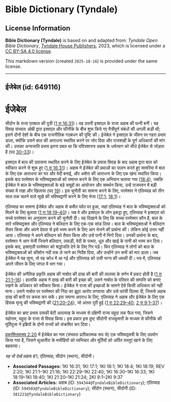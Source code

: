 # Bible Dictionary (Tyndale)

## License Information

**Bible Dictionary (Tyndale)** is based on and adapted from: _Tyndale Open Bible Dictionary_, [Tyndale House Publishers](https://tyndaleopenresources.com/), 2023, which is licensed under a [CC BY-SA 4.0 license](https://creativecommons.org/licenses/by-sa/4.0/legalcode.en).

This markdown version (created `2025-10-16`) is provided under the same license.



--------------------------------

## ईजेबेल (id: 649116)

ईजेबेल
======

सीदोन के राजा एतबाल की पुत्री ([1 रा 16:31](https://ref.ly/1Kgs16:31))। वह उत्तरी इस्राएल के राजा अहाब की पत्नी बनी। यह विवाह संभवतः ओम्री द्वारा इस्राएल और फीनीके के बीच शुरू किये गए मैत्रीपूर्ण संबंधों की अगली कड़ी थी; इसने दोनों देशों के बीच एक राजनीतिक गठबंधन की पुष्टि की। ईजेबेल ने इस्राएल के जीवन पर गहरा प्रभाव डाला, क्योंकि उसने बाल की आराधना स्थापित करने पर जोर दिया और राजशाही के पूर्ण अधिकारों की मांग की। उसका अन्यजाति प्रभाव इतना प्रबल था कि पवित्रशास्त्र अहाब के धर्मत्याग को सीधे ईजेबेल से जोड़ता है (पद [30–33](https://ref.ly/1Kgs16:30-1Kgs16:33))।

इस्राएल में बाल की उपासना स्थापित करने के लिए ईजेबेल के प्रयास विवाह के बाद अहाब द्वारा बाल को स्वीकार करने से शुरू हुए ([1 रा 16:31](https://ref.ly/1Kgs16:31))। अहाब ने ईजेबेल की प्रथाओं का पालन करते हुए सामरिया में बाल के लिए एक आराधना का घर और वेदी बनाई, और अशेरा की आराधना के लिए एक खंभा स्थापित किया। इसके बाद परमेश्वर के भविष्यद्वक्ताओं को समाप्त करने के लिए एक अभियान चलाया गया ([18:4](https://ref.ly/1Kgs18:4)), जबकि ईजेबेल ने बाल के भविष्यद्वक्ताओं के बड़े समूहों का आयोजन और समर्थन किया, उन्हें राजभवन में बड़ी संख्या में रखा और खिलाया (पद [19](https://ref.ly/1Kgs18:19))। इस चुनौती का सामना करने के लिए, परमेश्वर ने एलिय्याह को तीन साल तक चलने वाले सूखे की भविष्यद्वाणी करने के लिए भेजा ([17:1](https://ref.ly/1Kgs17:1); [18:1](https://ref.ly/1Kgs18:1))।

एलिय्याह का सामना ईजेबेल और अहाब से कर्मेल पर्वत पर हुआ, जहां एलिय्याह ने बाल के भविष्यद्वक्ताओं को मिलने के लिए बुलाया ([1 रा 18:19–40](https://ref.ly/1Kgs18:19-1Kgs18:40))। जब वे और इस्राएल के लोग इकट्ठा हुए, एलिय्याह ने इस्राएल को सच्चे परमेश्वर का अनुसरण करने की चुनौती दी। यह दिखाने के लिए कि सच्चा परमेश्वर कौन है, बाल के सारे भविष्यद्वक्ता और एलिय्याह ने बलिदान के लिए एक\-एक सांड लिया। बाल के भविष्यद्वक्ताओं ने बलिदान तैयार किया और अपने देवता से इसे भस्म करने के लिए आग भेजने की प्रार्थना की। लेकिन कोई उत्तर नहीं आया। एलिय्याह ने अपने बलिदान को तैयार किया और उसे पानी में भिगो दिया। उनकी प्रार्थना के बाद, परमेश्वर ने आग भेजी जिसने बलिदान, लकड़ी, वेदी के पत्थर, धूल और खाई के पानी को भस्म कर दिया। इसके बाद, इस्राएली परमेश्वर को श्रद्धांजलि देने के लिए गिर पड़े। फिर एलिय्याह ने लोगों को बाल के भविष्यद्वक्ताओं को कीशोन नदी तक ले जाने का निर्देश दिया, और उन्होंने उन सभी को मार डाला। जब ईजेबेल ने यह सुना, तो वह क्रोध में आ गई और एलिय्याह को उसी भाग्य की धमकी दी। भय में, एलिय्याह अपने जीवन के लिए जंगल में भाग गया।

ईजेबेल की अनैतिक प्रकृति अहाब की नाबोत की दाख की बारी की लालसा के वर्णन में प्रकट होती है ([1 रा 21:1–16](https://ref.ly/1Kgs21:1-1Kgs21:16))। हालांकि अहाब ने दाख की बारी की इच्छा की, उसने नाबोत के परिवार की सम्पत्ति को बनाए रखने के अधिकार को स्वीकार किया। ईजेबेल ने राजा की इच्छाओं के सामने ऐसे किसी अधिकार को नहीं माना। उसने नाबोत पर परमेश्वर की निंदा का झूठा आरोप लगवाया और उसे फांसी दिलवा दी, जिससे अहाब दाख की बारी पर कब्जा कर सकें। इस जघन्य अपराध के लिए, एलिय्याह ने अहाब और ईजेबेल के लिए एक हिंसक मृत्यु की भविष्यद्वाणी की ([21:20–24](https://ref.ly/1Kgs21:20-1Kgs21:24)), जो अंततः पूरी हुई ([1 रा 22:29–40](https://ref.ly/1Kgs22:29-1Kgs22:40); [2 रा 9:1–37](https://ref.ly/2Kgs9:1-2Kgs9:37))।

ईजेबेल का भ्रष्ट प्रभाव उसकी बेटी अतल्याह के माध्यम से दक्षिणी राज्य यहूदा तक फैल गया, जिसने यहोराम, यहूदा के राजा से विवाह किया। इस प्रकार इस दुष्ट सीदोनी राजकुमारी के माध्यम से फीनीके की मूर्तिपूजा ने इब्रियों के दोनों राज्यों को संक्रमित कर दिया।

[प्रकाशितवाक्य 2:20](https://ref.ly/Rev2:20) में ईजेबेल का नाम (संभवतः प्रतीकात्मक रूप से) एक भविष्यद्वक्त्री के लिए उपयोग किया गया है, जिसने थुआतीरा के मसीहियों को व्यभिचार और मूर्तियों को अर्पित वस्तुएं खाने के लिए बहकाया।

*यह भी देखें* अहाब \#1; एलिय्याह; सीदोन (स्थान), सीदोनी।

* **Associated Passages:** 1KI 16:31; 1KI 17:1; 1KI 18:1; 1KI 18:4; 1KI 18:19; REV 2:20; 1KI 21:1–1KI 21:16; 1KI 22:29–1KI 22:40; 1KI 16:30–1KI 16:33; 1KI 18:19–1KI 18:40; 1KI 21:20–1KI 21:24; 2KI 9:1–2KI 9:37
* **Associated Articles:** अहाब (ID: `594344@TyndaleBibleDictionary`); एलिय्याह (ID: `594503@TyndaleBibleDictionary`); सीदोन (स्थान), सीदोनी (ID: `381221@TyndaleBibleDictionary`)

